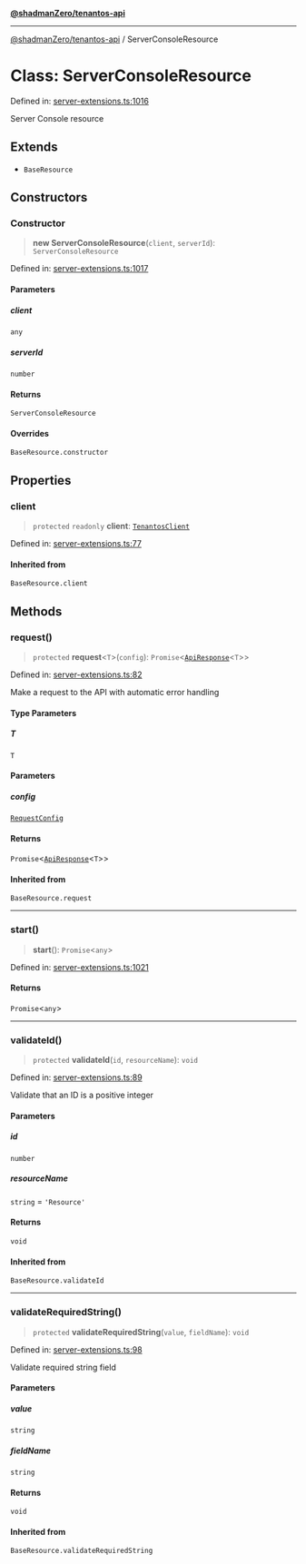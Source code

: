 [**@shadmanZero/tenantos-api**](../README.md)

***

[@shadmanZero/tenantos-api](../globals.md) / ServerConsoleResource

# Class: ServerConsoleResource

Defined in: [server-extensions.ts:1016](https://github.com/shadmanZero/tenantos-api/blob/1519ecac4035082956b06ca1cf266b8ad4cc7904/src/server-extensions.ts#L1016)

Server Console resource

## Extends

- `BaseResource`

## Constructors

### Constructor

> **new ServerConsoleResource**(`client`, `serverId`): `ServerConsoleResource`

Defined in: [server-extensions.ts:1017](https://github.com/shadmanZero/tenantos-api/blob/1519ecac4035082956b06ca1cf266b8ad4cc7904/src/server-extensions.ts#L1017)

#### Parameters

##### client

`any`

##### serverId

`number`

#### Returns

`ServerConsoleResource`

#### Overrides

`BaseResource.constructor`

## Properties

### client

> `protected` `readonly` **client**: [`TenantosClient`](TenantosClient.md)

Defined in: [server-extensions.ts:77](https://github.com/shadmanZero/tenantos-api/blob/1519ecac4035082956b06ca1cf266b8ad4cc7904/src/server-extensions.ts#L77)

#### Inherited from

`BaseResource.client`

## Methods

### request()

> `protected` **request**\<`T`\>(`config`): `Promise`\<[`ApiResponse`](../interfaces/ApiResponse.md)\<`T`\>\>

Defined in: [server-extensions.ts:82](https://github.com/shadmanZero/tenantos-api/blob/1519ecac4035082956b06ca1cf266b8ad4cc7904/src/server-extensions.ts#L82)

Make a request to the API with automatic error handling

#### Type Parameters

##### T

`T`

#### Parameters

##### config

[`RequestConfig`](../interfaces/RequestConfig.md)

#### Returns

`Promise`\<[`ApiResponse`](../interfaces/ApiResponse.md)\<`T`\>\>

#### Inherited from

`BaseResource.request`

***

### start()

> **start**(): `Promise`\<`any`\>

Defined in: [server-extensions.ts:1021](https://github.com/shadmanZero/tenantos-api/blob/1519ecac4035082956b06ca1cf266b8ad4cc7904/src/server-extensions.ts#L1021)

#### Returns

`Promise`\<`any`\>

***

### validateId()

> `protected` **validateId**(`id`, `resourceName`): `void`

Defined in: [server-extensions.ts:89](https://github.com/shadmanZero/tenantos-api/blob/1519ecac4035082956b06ca1cf266b8ad4cc7904/src/server-extensions.ts#L89)

Validate that an ID is a positive integer

#### Parameters

##### id

`number`

##### resourceName

`string` = `'Resource'`

#### Returns

`void`

#### Inherited from

`BaseResource.validateId`

***

### validateRequiredString()

> `protected` **validateRequiredString**(`value`, `fieldName`): `void`

Defined in: [server-extensions.ts:98](https://github.com/shadmanZero/tenantos-api/blob/1519ecac4035082956b06ca1cf266b8ad4cc7904/src/server-extensions.ts#L98)

Validate required string field

#### Parameters

##### value

`string`

##### fieldName

`string`

#### Returns

`void`

#### Inherited from

`BaseResource.validateRequiredString`
